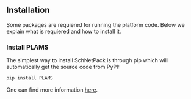 ## Installation
Some packages are requiered for running the platform code. Below we explain what is requiered and how to install it.

### Install PLAMS
The simplest way to install SchNetPack is through pip which will automatically get the source code from PyPI:

```bash
pip install PLAMS
```

One can find more information [here](https://www.scm.com/doc/plams/started.html#installing-plams).

